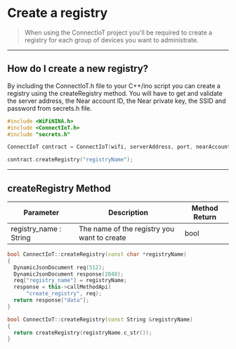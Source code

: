 # Create a registry

>When using the ConnectIoT project you'll be required to create a registry for each group of devices you want to administrate.

---
## How do I create a new registry?
By including the ConnectIoT.h file to your C++/ino script you can create a registry using the createRegistry method. You will have to get and validate the server address, the Near account ID, the Near private key, the SSID and password from secrets.h file.

```cpp
#include <WiFiNINA.h>
#include <ConnectIoT.h>
#include "secrets.h"

ConnectIoT contract = ConnectIoT(wifi, serverAddress, port, nearAccountId, nearPrivateKey);

contract.createRegistry("registryName");
```

---
## createRegistry Method
|Parameter                                     |Description|Method Return                                                        |                                                      
 ------------------------------------------ | ------ |--------------------------------------------------------------------------------------------------------------------------- |
| registry_name : String                 | The name of the registry you want to create  |bool                                                                                                                                
```cpp
bool ConnectIoT::createRegistry(const char *registryName)
{
  DynamicJsonDocument req(512);
  DynamicJsonDocument response(2048);
  req["registry_name"] = registryName;
  response = this->callMethodApi(
      "create_registry", req);
  return response["data"];
}

bool ConnectIoT::createRegistry(const String &registryName)
{
  return createRegistry(registryName.c_str());
}
```